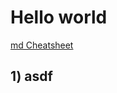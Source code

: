 # Hello world

[md Cheatsheet](https://guides.github.com/pdfs/markdown-cheatsheet-online.pdf)

## 1) asdf

